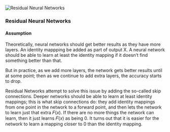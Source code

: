 
![Residual Neural Networks](https://miro.medium.com/max/1400/1*cIKFeG7ZIl9D-VnSF0KAZA.png)

### Residual Neural Networks 
#### Assumption
Theoretically, neural networks should get better results as they have more layers.
An identity mappping be added as part of output X. A neural network should be able to learn at least the identity mapping if it doesn’t find something better than that.

But in practice, as we add more layers, the network gets better results until at some point; then as we continue to add extra layers, the accuracy starts to drop.

Residual Networks attempt to solve this issue by adding the so-called skip connections. 
Deeper networks should be able to learn at least identity mappings; this is what skip connections do: they add identity mappings from one point in the network to a forward point, and then lets the network to learn just that extra 𝐹(𝑥). If there are no more things the network can learn, then it just learns 𝐹(𝑥) as being 0. It turns out that it is easier for the network to learn a mapping closer to 0 than the identity mapping.
